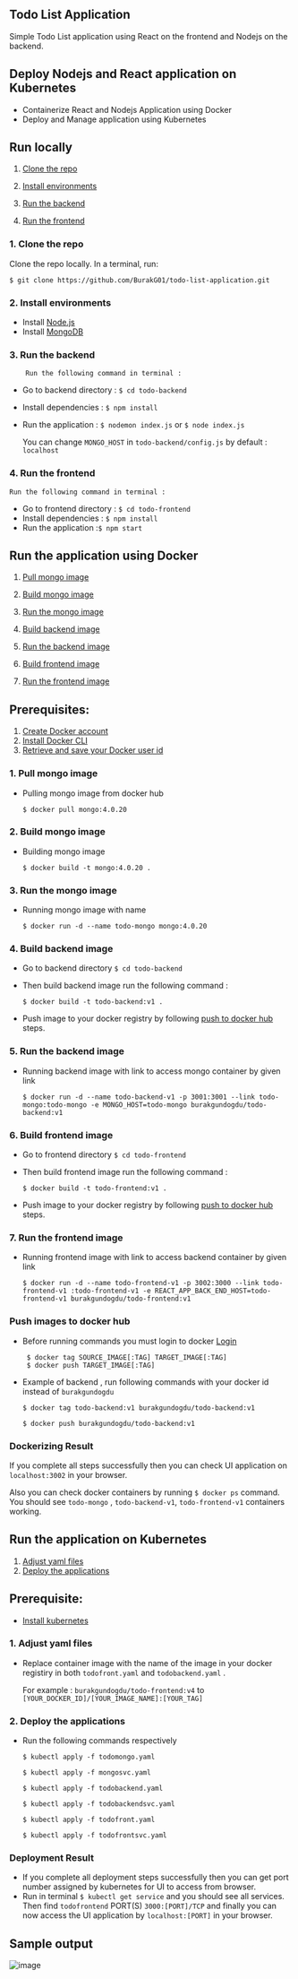 ## Todo List Application

Simple Todo List application using React on the frontend and Nodejs on the backend.

## Deploy Nodejs and React application on Kubernetes

- Containerize React and Nodejs Application using Docker
- Deploy and Manage application using Kubernetes

## Run locally

1. [Clone the repo](#1-clone-the-repo)

2. [Install environments ](#2-install-environments)

3. [Run the backend](#3-run-the-backend)

4. [Run the frontend](#4-run-the-frontend)

### 1. Clone the repo

Clone the repo locally. In a terminal, run:

`$ git clone https://github.com/BurakG01/todo-list-application.git`

### 2. Install environments

- Install [Node.js](http://dev.nodeca.com)
- Install [MongoDB](https://www.mongodb.com/try/download/community)

### 3. Run the backend

        Run the following command in terminal :

- Go to backend directory : `$ cd todo-backend`
- Install dependencies : `$ npm install`
- Run the application : `$ nodemon index.js` or `$ node index.js`

  You can change `MONGO_HOST` in `todo-backend/config.js` by default : `localhost`

### 4. Run the frontend

    Run the following command in terminal :

- Go to frontend directory : `$ cd todo-frontend`
- Install dependencies : `$ npm install`
- Run the application :`$ npm start`

## Run the application using Docker

1. [Pull mongo image](#1-pull-mongo-image)

2. [Build mongo image ](#2-build-mongo-image)

3. [Run the mongo image](#3-run-the-mongo-image)

4. [Build backend image ](#2-build-backend-image)

5. [Run the backend image](#3-run-the-backend-image)

6. [Build frontend image ](#2-build-frontend-image)

7. [Run the frontend image](#3-run-the-frontend-image)

## Prerequisites:

1. [Create Docker account](https://hub.docker.com/)
2. [Install Docker CLI](https://docs.docker.com/get-docker/)
3. [Retrieve and save your Docker user id](https://hub.docker.com/)

### 1. Pull mongo image

- Pulling mongo image from docker hub

  `$ docker pull mongo:4.0.20`

### 2. Build mongo image

- Building mongo image

  `$ docker build -t mongo:4.0.20 .`

### 3. Run the mongo image

- Running mongo image with name

  `$ docker run -d --name todo-mongo mongo:4.0.20`

### 4. Build backend image

- Go to backend directory `$ cd todo-backend`
- Then build backend image run the following command :

  `$ docker build -t todo-backend:v1 .`

- Push image to your docker registry by following [push to docker hub](#push-images-to-docker-hub) steps.

### 5. Run the backend image

- Running backend image with link to access mongo container by given link

  `$ docker run -d --name todo-backend-v1 -p 3001:3001 --link todo-mongo:todo-mongo -e MONGO_HOST=todo-mongo burakgundogdu/todo-backend:v1`

### 6. Build frontend image

- Go to frontend directory `$ cd todo-frontend`
- Then build frontend image run the following command :

  `$ docker build -t todo-frontend:v1 .`

- Push image to your docker registry by following [push to docker hub](#push-images-to-docker-hub) steps.

### 7. Run the frontend image

- Running frontend image with link to access backend container by given link

  `$ docker run -d --name todo-frontend-v1 -p 3002:3000 --link todo-frontend-v1 :todo-frontend-v1 -e REACT_APP_BACK_END_HOST=todo-frontend-v1 burakgundogdu/todo-frontend:v1`

### Push images to docker hub

- Before running commands you must login to docker [Login](https://docs.docker.com/engine/reference/commandline/login/)

       $ docker tag SOURCE_IMAGE[:TAG] TARGET_IMAGE[:TAG]
       $ docker push TARGET_IMAGE[:TAG]

- Example of backend , run following commands with your docker id instead of `burakgundogdu`

      $ docker tag todo-backend:v1 burakgundogdu/todo-backend:v1

      $ docker push burakgundogdu/todo-backend:v1

### Dockerizing Result

If you complete all steps successfully then you can check UI application on `localhost:3002` in your browser.

Also you can check docker containers by running `$ docker ps` command. You should see `todo-mongo` , `todo-backend-v1`, `todo-frontend-v1` containers working.

## Run the application on Kubernetes

1. [Adjust yaml files](#1-adjust-yaml-files)
2. [Deploy the applications](#2-deploy-the-applications)

## Prerequisite:

- [Install kubernetes](https://kubernetes.io/docs/tasks/tools/install-kubectl)

### 1. Adjust yaml files

- Replace container image with the name of the image in your docker registiry in both `todofront.yaml` and `todobackend.yaml` .

  For example : `burakgundogdu/todo-frontend:v4` to `[YOUR_DOCKER_ID]/[YOUR_IMAGE_NAME]:[YOUR_TAG]`

### 2. Deploy the applications

- Run the following commands respectively

      $ kubectl apply -f todomongo.yaml

      $ kubectl apply -f mongosvc.yaml

      $ kubectl apply -f todobackend.yaml

      $ kubectl apply -f todobackendsvc.yaml

      $ kubectl apply -f todofront.yaml

      $ kubectl apply -f todofrontsvc.yaml

### Deployment Result

- If you complete all deployment steps successfully then you can get port number assigned by kubernetes for UI to access from browser.
- Run in terminal `$ kubectl get service` and you should see all services. Then find `todofrontend` PORT(S) `3000:[PORT]/TCP` and finally you can now access the UI application by `localhost:[PORT]` in your browser.

## Sample output

![image](https://user-images.githubusercontent.com/40125013/94157087-7bd8c580-fe89-11ea-9325-54300a53dad3.png)
